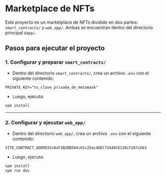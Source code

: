 # Marketplace de NFTs

Este proyecto es un marketplace de NFTs dividido en dos partes: `smart_contracts/` y `web_app/`. Ambas se encuentran dentro del directorio principal `dapp/`.

## Pasos para ejecutar el proyecto

### 1. Configurar y preparar `smart_contracts/`

- Dentro del directorio `smart_contracts/`, crea un archivo `.env` con el siguiente contenido:

```env
PRIVATE_KEY="tu_clave_privada_de_metamask"
```

- Luego, ejecuta:

```bash
npm install
```

---

### 2. Configurar y ejecutar `web_app/`

- Dentro del directorio `web_app/`, crea un archivo `.env` con el siguiente contenido:

```env
VITE_CONTRACT_ADDRESS=0xF1B2BB564c61c25ac4DECf2640CE220cF267cE63
```

- Luego, ejecuta:

```bash
npm install
npm run dev
```
